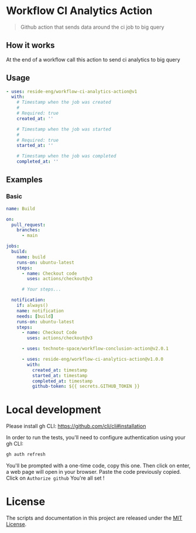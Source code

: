 # Workflow CI Analytics Action

> Github action that sends data around the ci job to big query

## How it works

At the end of a workflow call this action to send ci analytics to big query

## Usage

<!-- start usage -->
<!-- Warning: Content between these comments is auto-generated. Do NOT manually edit. -->
```yaml
- uses: reside-eng/workflow-ci-analytics-action@v1
  with:
    # Timestamp when the job was created
    #
    # Required: true
    created_at: ''

    # Timestamp when the job was started
    #
    # Required: true
    started_at: ''

    # Timestamp when the job was completed
    completed_at: ''
```
<!-- end usage -->

## Examples

### Basic

```yaml
name: Build

on:
  pull_request:
    branches:
      - main

jobs:
  build:
    name: build
    runs-on: ubuntu-latest
    steps:
      - name: Checkout code
        uses: actions/checkout@v3

      # Your steps...

  notification:
    if: always()
    name: notification
    needs: [build]
    runs-on: ubuntu-latest
    steps:
      - name: Checkout Code
        uses: actions/checkout@v3

      - uses: technote-space/workflow-conclusion-action@v2.0.1

      - uses: reside-eng/workflow-ci-analytics-action@v1.0.0
        with:
          created_at: timestamp
          started_at: timestamp
          completed_at: timestamp
          github-token: ${{ secrets.GITHUB_TOKEN }}
```

# Local development

Please install gh CLI:
<https://github.com/cli/cli#installation>

In order to run the tests, you'll need to configure authentication using your gh CLI:

```bash
gh auth refresh
```

You'll be prompted with a one-time code, copy this one.
Then click on enter, a web page will open in your browser.
Paste the code previously copied.
Click on `Authorize github`
You're all set !

# License

The scripts and documentation in this project are released under the [MIT License](LICENSE).
